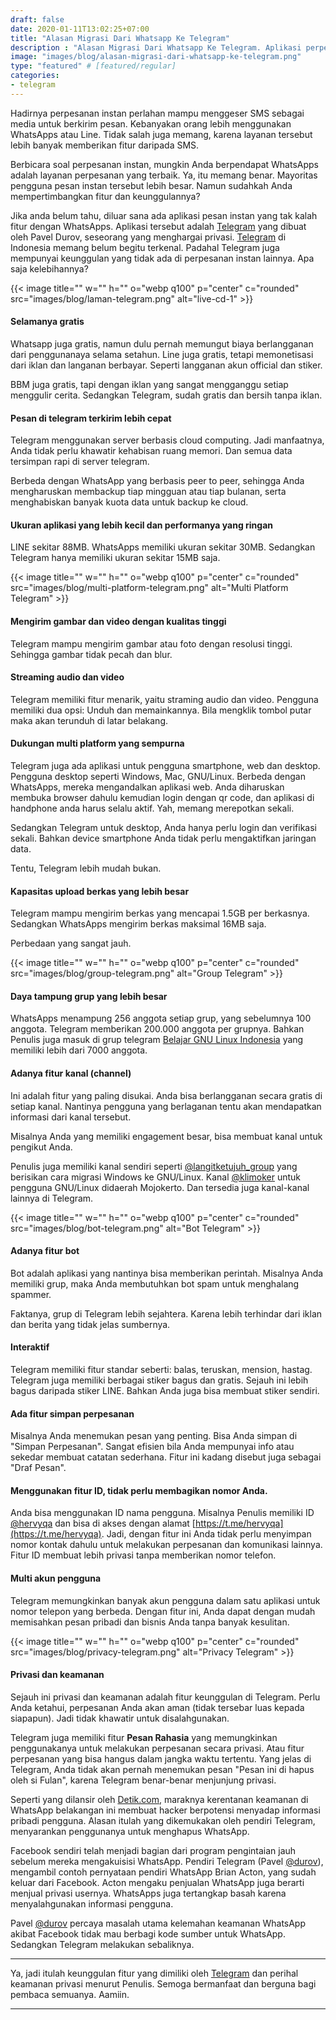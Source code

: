 ```yaml
---
draft: false
date: 2020-01-11T13:02:25+07:00
title: "Alasan Migrasi Dari Whatsapp Ke Telegram"
description : "Alasan Migrasi Dari Whatsapp Ke Telegram. Aplikasi perpesanan yang ringan dan kaya fitur. Telegram juga mempunyai keunggulan yang tidak ada di perpesanan instan lainnya."
image: "images/blog/alasan-migrasi-dari-whatsapp-ke-telegram.png"
type: "featured" # [featured/regular]
categories:
- telegram
---
```


Hadirnya perpesanan instan perlahan mampu menggeser SMS sebagai media untuk berkirim pesan. Kebanyakan orang lebih menggunakan WhatsApps atau Line. Tidak salah juga memang, karena layanan tersebut lebih banyak memberikan fitur daripada SMS.

Berbicara soal perpesanan instan, mungkin Anda berpendapat WhatsApps adalah layanan perpesanan yang terbaik. Ya, itu memang benar. Mayoritas pengguna pesan instan tersebut lebih besar. Namun sudahkah Anda mempertimbangkan fitur dan keunggulannya?

Jika anda belum tahu, diluar sana ada aplikasi pesan instan yang tak kalah fitur dengan WhatsApps. Aplikasi tersebut adalah [Telegram](https://telegram.org/) yang dibuat oleh Pavel Durov, seseorang yang menghargai privasi. [Telegram](https://telegram.org/) di Indonesia memang belum begitu terkenal. Padahal Telegram juga mempunyai keunggulan yang tidak ada di perpesanan instan lainnya. Apa saja kelebihannya?

{{< image title="" w="" h="" o="webp q100" p="center" c="rounded" src="images/blog/laman-telegram.png" alt="live-cd-1" >}}

#### Selamanya gratis

Whatsapp juga gratis, namun dulu pernah memungut biaya berlangganan dari penggunanaya selama setahun. Line juga gratis, tetapi memonetisasi dari iklan dan langanan berbayar. Seperti langganan akun official dan stiker.

BBM juga gratis, tapi dengan iklan yang sangat mengganggu setiap menggulir cerita. Sedangkan Telegram, sudah gratis dan bersih tanpa iklan.

#### Pesan di telegram terkirim lebih cepat

Telegram menggunakan server berbasis cloud computing. Jadi manfaatnya, Anda tidak perlu khawatir kehabisan ruang memori. Dan semua data tersimpan rapi di server telegram.

Berbeda dengan WhatsApp yang berbasis peer to peer, sehingga Anda mengharuskan membackup tiap mingguan atau tiap bulanan, serta menghabiskan banyak kuota data untuk backup ke cloud.

#### Ukuran aplikasi yang lebih kecil dan performanya yang ringan

LINE sekitar 88MB. WhatsApps memiliki ukuran sekitar 30MB. Sedangkan Telegram hanya memiliki ukuran sekitar 15MB saja.

{{< image title="" w="" h="" o="webp q100" p="center" c="rounded" src="images/blog/multi-platform-telegram.png" alt="Multi Platform Telegram" >}}

#### Mengirim gambar dan video dengan kualitas tinggi

Telegram mampu mengirim gambar atau foto dengan resolusi tinggi. Sehingga gambar tidak pecah dan blur.

#### Streaming audio dan video

Telegram memiliki fitur menarik, yaitu straming audio dan video. Pengguna memiliki dua opsi: Unduh dan memainkannya. Bila mengklik tombol putar maka akan terunduh di latar belakang.

#### Dukungan multi platform yang sempurna

Telegram juga ada aplikasi untuk pengguna smartphone, web dan desktop. Pengguna desktop seperti Windows, Mac, GNU/Linux. Berbeda dengan WhatsApps, mereka mengandalkan aplikasi web. Anda diharuskan membuka browser dahulu kemudian login dengan qr code, dan aplikasi di handphone anda harus selalu aktif. Yah, memang merepotkan sekali.

Sedangkan Telegram untuk desktop, Anda hanya perlu login dan verifikasi sekali. Bahkan device smartphone Anda tidak perlu mengaktifkan jaringan data.

Tentu, Telegram lebih mudah bukan.

#### Kapasitas upload berkas yang lebih besar

Telegram mampu mengirim berkas yang mencapai 1.5GB per berkasnya. Sedangkan WhatsApps mengirim berkas maksimal 16MB saja.

Perbedaan yang sangat jauh.

{{< image title="" w="" h="" o="webp q100" p="center" c="rounded" src="images/blog/group-telegram.png" alt="Group Telegram" >}}

#### Daya tampung grup yang lebih besar

WhatsApps menampung 256 anggota setiap grup, yang sebelumnya 100 anggota. Telegram memberikan 200.000 anggota per grupnya. Bahkan Penulis juga masuk di grup telegram [Belajar GNU Linux Indonesia](https://t.me/gnulinuxindonesia) yang memiliki lebih dari 7000 anggota.

#### Adanya fitur kanal (channel)

Ini adalah fitur yang paling disukai. Anda bisa berlangganan secara gratis di setiap kanal. Nantinya pengguna yang berlaganan tentu akan mendapatkan informasi dari kanal tersebut.

Misalnya Anda yang memiliki engagement besar, bisa membuat kanal untuk pengikut Anda.

Penulis juga memiliki kanal sendiri seperti [@langitketujuh_group](https://t.me/langitketujuh_group) yang berisikan cara migrasi Windows ke GNU/Linux. Kanal [@klimoker](https://t.me/klimoker) untuk pengguna GNU/Linux didaerah Mojokerto. Dan tersedia juga kanal-kanal lainnya di Telegram.

{{< image title="" w="" h="" o="webp q100" p="center" c="rounded" src="images/blog/bot-telegram.png" alt="Bot Telegram" >}}

#### Adanya fitur bot

Bot adalah aplikasi yang nantinya bisa memberikan perintah. Misalnya Anda memiliki grup, maka Anda membutuhkan bot spam untuk menghalang spammer.

Faktanya, grup di Telegram lebih sejahtera. Karena lebih terhindar dari iklan dan berita yang tidak jelas sumbernya.

#### Interaktif

Telegram memiliki fitur standar seberti: balas, teruskan, mension, hastag. Telegram juga memiliki berbagai stiker bagus dan gratis. Sejauh ini lebih bagus daripada stiker LINE. Bahkan Anda juga bisa membuat stiker sendiri.

#### Ada fitur simpan perpesanan

Misalnya Anda menemukan pesan yang penting. Bisa Anda simpan di "Simpan Perpesanan". Sangat efisien bila Anda mempunyai info atau sekedar membuat catatan sederhana. Fitur ini kadang disebut juga sebagai "Draf Pesan".

#### Menggunakan fitur ID, tidak perlu membagikan nomor Anda.

Anda bisa menggunakan ID nama pengguna. Misalnya Penulis memiliki ID [@hervyqa](https://t.me/hervyqa) dan bisa di akses dengan alamat [https://t.me/hervyqa](https://t.me/hervyqa). Jadi, dengan fitur ini Anda tidak perlu menyimpan nomor kontak dahulu untuk melakukan perpesanan dan komunikasi lainnya. Fitur ID membuat lebih privasi tanpa memberikan nomor telefon.

#### Multi akun pengguna

Telegram memungkinkan banyak akun pengguna dalam satu aplikasi untuk nomor telepon yang berbeda. Dengan fitur ini, Anda dapat dengan mudah memisahkan pesan pribadi dan bisnis Anda tanpa banyak kesulitan.

{{< image title="" w="" h="" o="webp q100" p="center" c="rounded" src="images/blog/privacy-telegram.png" alt="Privacy Telegram" >}}


#### Privasi dan keamanan

Sejauh ini privasi dan keamanan adalah fitur keunggulan di Telegram. Perlu Anda ketahui, perpesanan Anda akan aman (tidak tersebar luas kepada siapapun). Jadi tidak khawatir untuk disalahgunakan.

Telegram juga memiliki fitur **Pesan Rahasia** yang memungkinkan penggunakanya untuk melakukan perpesanan secara privasi. Atau fitur perpesanan yang bisa hangus dalam jangka waktu tertentu. Yang jelas di Telegram, Anda tidak akan pernah menemukan pesan "Pesan ini di hapus oleh si Fulan", karena Telegram benar-benar menjunjung privasi.

Seperti yang dilansir oleh [Detik.com](https://inet.detik.com/security/d-4794393/pendiri-telegram-serukan-hapus-whatsapp-kenapa), maraknya kerentanan keamanan di WhatsApp belakangan ini membuat hacker berpotensi menyadap informasi pribadi pengguna. Alasan itulah yang dikemukakan oleh pendiri Telegram, menyarankan penggunanya untuk menghapus WhatsApp.

Facebook sendiri telah menjadi bagian dari program pengintaian jauh sebelum mereka mengakuisisi WhatsApp. Pendiri Telegram (Pavel [@durov](https://t.me/durov)), mengambil contoh pernyataan pendiri WhatsApp Brian Acton, yang sudah keluar dari Facebook. Acton mengaku penjualan WhatsApp juga berarti menjual privasi usernya. WhatsApps juga tertangkap basah karena menyalahgunakan informasi pengguna.

Pavel [@durov](https://t.me/durov) percaya masalah utama kelemahan keamanan WhatsApp akibat Facebook tidak mau berbagi kode sumber untuk WhatsApp. Sedangkan Telegram melakukan sebaliknya.

***

Ya, jadi itulah keunggulan fitur yang dimiliki oleh [Telegram](https://telegram.org/) dan perihal keamanan privasi menurut Penulis. Semoga bermanfaat dan berguna bagi pembaca semuanya. Aamiin.

***

